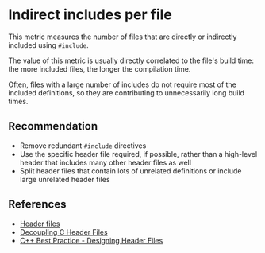 # Indirect includes per file
This metric measures the number of files that are directly or indirectly included using `#include`.

The value of this metric is usually directly correlated to the file's build time: the more included files, the longer the compilation time.

Often, files with a large number of includes do not require most of the included definitions, so they are contributing to unnecessarily long build times.


## Recommendation
* Remove redundant `#include` directives
* Use the specific header file required, if possible, rather than a high-level header that includes many other header files as well
* Split header files that contain lots of unrelated definitions or include large unrelated header files

## References
* [Header files](http://www.learncpp.com/cpp-tutorial/19-header-files/)
* [Decoupling C Header Files](http://www.drdobbs.com/cpp/decoupling-c-header-files/212701130)
* [C++ Best Practice - Designing Header Files](https://accu.org/journals/overload/14/72/griffiths_1995/)
